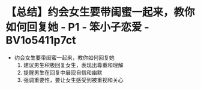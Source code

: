# 【总结】约会女生要带闺蜜一起来，教你如何回复她 - P1 - 笨小子恋爱 - BV1o5411p7ct

-   约会女生要带闺蜜一起来，教你如何回复她
    1.  建议男生积极回复女生，表现出尊重和理解
    2.  提醒男生在回复中展现自信和幽默
    3.  强调重要性，要让女生感受到被重视和关心